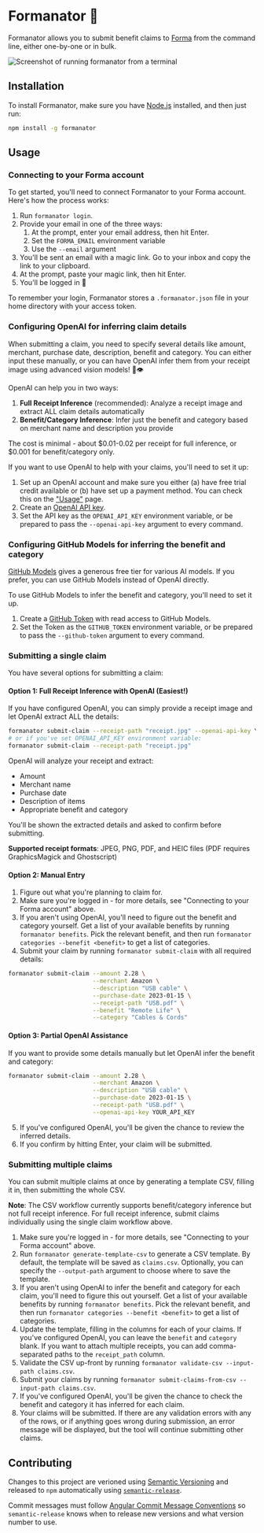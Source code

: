 # Formanator 🤖

Formanator allows you to submit benefit claims to [Forma](https://www.joinforma.com/) from the command line, either one-by-one or in bulk.

![Screenshot of running `formanator` from a terminal](https://github.com/timrogers/formanator/assets/116134/2979fda6-415c-4212-9263-7707841a03bf)

## Installation

To install Formanator, make sure you have [Node.js](https://nodejs.org/en) installed, and then just run:

```bash
npm install -g formanator
```

## Usage

### Connecting to your Forma account

To get started, you'll need to connect Formanator to your Forma account. Here's how the process works:

1. Run `formanator login`.
2. Provide your email in one of the three ways:
    1. At the prompt, enter your email address, then hit Enter.
    2. Set the `FORMA_EMAIL` environment variable
    3. Use the `--email` argument
3. You'll be sent an email with a magic link. Go to your inbox and copy the link to your clipboard.
4. At the prompt, paste your magic link, then hit Enter.
5. You'll be logged in 🥳

To remember your login, Formanator stores a `.formanator.json` file in your home directory with your access token.

### Configuring OpenAI for inferring claim details

When submitting a claim, you need to specify several details like amount, merchant, purchase date, description, benefit and category. You can either input these manually, or you can have OpenAI infer them from your receipt image using advanced vision models! 🤖👁️

OpenAI can help you in two ways:
1. **Full Receipt Inference** (recommended): Analyze a receipt image and extract ALL claim details automatically 
2. **Benefit/Category Inference**: Infer just the benefit and category based on merchant name and description you provide

The cost is minimal - about $0.01-0.02 per receipt for full inference, or $0.001 for benefit/category only.

If you want to use OpenAI to help with your claims, you'll need to set it up:

1. Set up an OpenAI account and make sure you either (a) have free trial credit available or (b) have set up a payment method. You can check this on the ["Usage"](https://platform.openai.com/account/usage) page.
2. Create an [OpenAI API key](https://platform.openai.com/account/api-keys).
3. Set the API key as the `OPENAI_API_KEY` environment variable, or be prepared to pass the `--openai-api-key` argument to every command.

### Configuring GitHub Models for inferring the benefit and category

[GitHub Models](https://github.blog/news-insights/product-news/introducing-github-models/) gives a generous free tier for various AI models. If you prefer, you can use GitHub Models instead of OpenAI directly.

To use GitHub Models to infer the benefit and category, you'll need to set it up.

1. Create a [GitHub Token](https://github.com/settings/personal-access-tokens) with read access to GitHub Models.
2. Set the Token as the `GITHUB_TOKEN` environment variable, or be prepared to pass the `--github-token` argument to every command.

### Submitting a single claim

You have several options for submitting a claim:

#### Option 1: Full Receipt Inference with OpenAI (Easiest!)

If you have configured OpenAI, you can simply provide a receipt image and let OpenAI extract ALL the details:

```bash
formanator submit-claim --receipt-path "receipt.jpg" --openai-api-key YOUR_API_KEY
# or if you've set OPENAI_API_KEY environment variable:
formanator submit-claim --receipt-path "receipt.jpg"
```

OpenAI will analyze your receipt and extract:
- Amount
- Merchant name  
- Purchase date
- Description of items
- Appropriate benefit and category

You'll be shown the extracted details and asked to confirm before submitting.

**Supported receipt formats**: JPEG, PNG, PDF, and HEIC files (PDF requires GraphicsMagick and Ghostscript)

#### Option 2: Manual Entry

1. Figure out what you're planning to claim for.
2. Make sure you're logged in - for more details, see "Connecting to your Forma account" above.
3. If you aren't using OpenAI, you'll need to figure out the benefit and category yourself. Get a list of your available benefits by running `formanator benefits`. Pick the relevant benefit, and then run `formanator categories --benefit <benefit>` to get a list of categories.
4. Submit your claim by running `formanator submit-claim` with all required details:

```bash
formanator submit-claim --amount 2.28 \
                        --merchant Amazon \
                        --description "USB cable" \
                        --purchase-date 2023-01-15 \
                        --receipt-path "USB.pdf" \
                        --benefit "Remote Life" \
                        --category "Cables & Cords"
```

#### Option 3: Partial OpenAI Assistance

If you want to provide some details manually but let OpenAI infer the benefit and category:

```bash
formanator submit-claim --amount 2.28 \
                        --merchant Amazon \
                        --description "USB cable" \
                        --purchase-date 2023-01-15 \
                        --receipt-path "USB.pdf" \
                        --openai-api-key YOUR_API_KEY
```

5. If you've configured OpenAI, you'll be given the chance to review the inferred details.
6. If you confirm by hitting Enter, your claim will be submitted.

### Submitting multiple claims

You can submit multiple claims at once by generating a template CSV, filling it in, then submitting the whole CSV.

**Note**: The CSV workflow currently supports benefit/category inference but not full receipt inference. For full receipt inference, submit claims individually using the single claim workflow above.

1. Make sure you're logged in - for more details, see "Connecting to your Forma account" above.
2. Run `formanator generate-template-csv` to generate a CSV template. By default, the template will be saved as `claims.csv`. Optionally, you can specify the `--output-path` argument to choose where to save the template.
3. If you aren't using OpenAI to infer the benefit and category for each claim, you'll need to figure this out yourself. Get a list of your available benefits by running `formanator benefits`. Pick the relevant benefit, and then run `formanator categories --benefit <benefit>` to get a list of categories.
4. Update the template, filling in the columns for each of your claims. If you've configured OpenAI, you can leave the `benefit` and `category` blank. If you want to attach multiple receipts, you can add comma-separated paths to the `receipt_path` column.
5. Validate the CSV up-front by running `formanator validate-csv --input-path claims.csv`.
6. Submit your claims by running `formanator submit-claims-from-csv --input-path claims.csv`.
7. If you've configured OpenAI, you'll be given the chance to check the benefit and category it has inferred for each claim.
8. Your claims will be submitted. If there are any validation errors with any of the rows, or if anything goes wrong during submission, an error message will be displayed, but the tool will continue submitting other claims.

## Contributing

Changes to this project are verioned using [Semantic Versioning](https://semver.org/) and released to `npm` automatically using [`semantic-release`](https://github.com/semantic-release/semantic-release). 

Commit messages must follow [Angular Commit Message Conventions](https://github.com/angular/angular/blob/master/CONTRIBUTING.md#-commit-message-format) so `semantic-release` knows when to release new versions and what version number to use.
